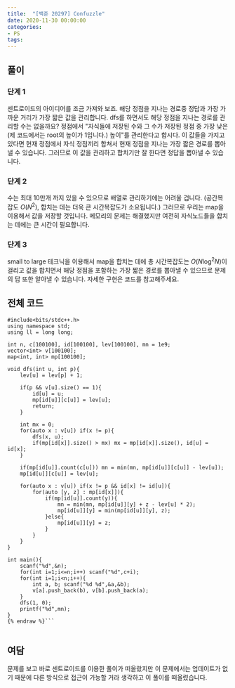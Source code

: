 ```yaml
---
title:  "[백준 20297] Confuzzle"
date: 2020-11-30 00:00:00
categories: 
- PS
tags:
---
```


## 풀이
### 단계 1

센트로이드의 아이디어를 조금 가져와 보죠. 해당 정점을 지나는 경로중 정답과 가장 가까운 거리가 가장 짧은 값을 관리합니다. dfs를 하면서도 해당 정점을 지나는 경로를 관리할 수는 없을까요? 정점에서 "자식들에 저장된 수와 그 수가 저장된 정점 중 가장 낮은 (제 코드에서는 root의 높이가 1입니다.) 높이"를 관리한다고 합시다. 이 값들을 가지고 있다면 현재 정점에서 자식 정점끼리 합쳐서 현재 정점을 지나는 가장 짧은 경로를 뽑아낼 수 있습니다. 그러므로 이 값을 관리하고 합치기만 잘 한다면 정답을 뽑아낼 수 있습니다.

### 단계 2

수는 최대 10만개 까지 있을 수 있으므로 배열로 관리하기에는 어려울 겁니다. (공간복잡도 $O(N^2)$, 합치는 데는 더욱 큰 시간복잡도가 소요됩니다.) 그러므로 우리는 map을 이용해서 값을 저장할 것입니다. 메모리의 문제는 해결했지만 여전히 자식노드들을 합치는 데에는 큰 시간이 필요합니다.

### 단계 3

small to large 테크닉을 이용해서 map을 합치는 데에 총 시간복잡도는 $O(N\log^2N)$이 걸리고 값을 합치면서 해당 정점을 포함하는 가장 짧은 경로를 뽑아낼 수 있으므로 문제의 답 또한 알아낼 수 있습니다. 자세한 구현은 코드를 참고해주세요.


## 전체 코드
```cpp{% raw %}
#include<bits/stdc++.h>
using namespace std;
using ll = long long;

int n, c[100100], id[100100], lev[100100], mn = 1e9;
vector<int> v[100100];
map<int, int> mp[100100];

void dfs(int u, int p){
    lev[u] = lev[p] + 1;

    if(p && v[u].size() == 1){
        id[u] = u;
        mp[id[u]][c[u]] = lev[u];
        return;
    }

    int mx = 0;
    for(auto x : v[u]) if(x != p){
        dfs(x, u);
        if(mp[id[x]].size() > mx) mx = mp[id[x]].size(), id[u] = id[x];
    }

    if(mp[id[u]].count(c[u])) mn = min(mn, mp[id[u]][c[u]] - lev[u]);
    mp[id[u]][c[u]] = lev[u];

    for(auto x : v[u]) if(x != p && id[x] != id[u]){
        for(auto [y, z] : mp[id[x]]){
            if(mp[id[u]].count(y)){
                mn = min(mn, mp[id[u]][y] + z - lev[u] * 2);
                mp[id[u]][y] = min(mp[id[u]][y], z);
            }else{
                mp[id[u]][y] = z;
            }
        }
    }
}

int main(){
    scanf("%d",&n);
    for(int i=1;i<=n;i++) scanf("%d",c+i);
    for(int i=1;i<n;i++){
        int a, b; scanf("%d %d",&a,&b);
        v[a].push_back(b), v[b].push_back(a);
    }
    dfs(1, 0);
    printf("%d",mn);
}
{% endraw %}```


```

## 여담

문제를 보고 바로 센트로이드를 이용한 풀이가 떠올랐지만 이 문제에서는 업데이트가 없기 때문에 다른 방식으로 접근이 가능할 거라 생각하고 이 풀이를 떠올렸습니다.